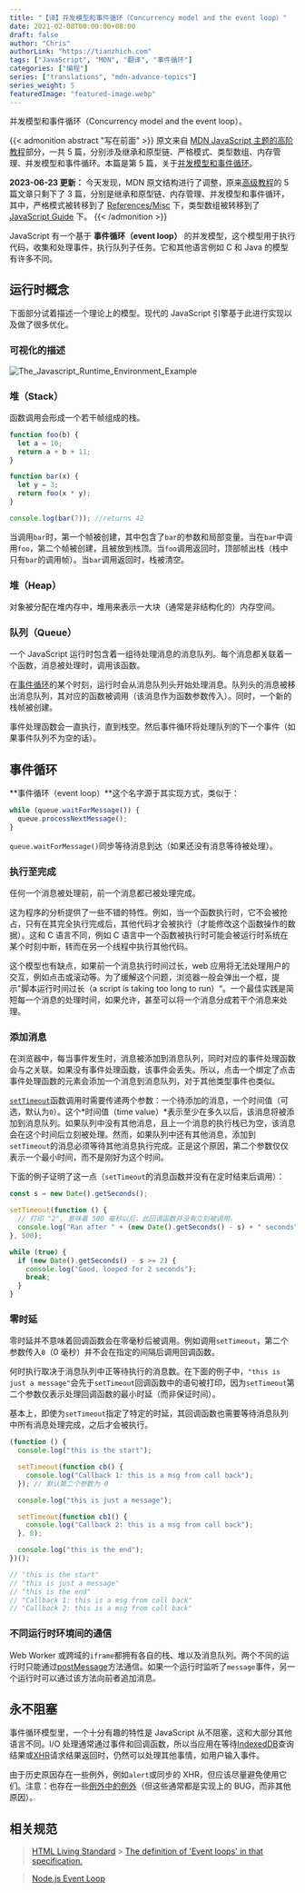 ```yaml
---
title: "【译】并发模型和事件循环（Concurrency model and the event loop）"
date: 2021-02-08T00:00:00+08:00
draft: false
author: "Chris"
authorLink: "https://tianzhich.com"
tags: ["JavaScript", "MDN", "翻译", "事件循环"]
categories: ["编程"]
series: ["translations", "mdn-advance-topics"]
series_weight: 5
featuredImage: "featured-image.webp"
---
```


并发模型和事件循环（Concurrency model and the event loop）。

<!--more-->

{{< admonition abstract "写在前面" >}}
原文来自 [MDN JavaScript 主题的高阶教程](https://developer.mozilla.org/en-US/docs/Web/JavaScript#advanced)部分，一共 5 篇，分别涉及继承和原型链、严格模式、类型数组、内存管理、并发模型和事件循环。本篇是第 5 篇，关于[并发模型和事件循环](https://developer.mozilla.org/en-US/docs/Web/JavaScript/Event_loop)。

**2023-06-23 更新：** 今天发现，MDN 原文结构进行了调整，原来[高级教程](https://developer.mozilla.org/en-US/docs/Web/JavaScript#advanced)的 5 篇文章只剩下了 3 篇，分别是继承和原型链、内存管理、并发模型和事件循环，其中，严格模式被转移到了 [References/Misc](https://developer.mozilla.org/en-US/docs/Web/JavaScript/Reference#additional_reference_pages) 下，类型数组被转移到了 [JavaScript Guide](https://developer.mozilla.org/en-US/docs/Web/JavaScript/Guide#typed_arrays) 下。
{{< /admonition >}}

JavaScript 有一个基于 **事件循环（event loop）** 的并发模型，这个模型用于执行代码，收集和处理事件，执行队列子任务。它和其他语言例如 C 和 Java 的模型有许多不同。

## 运行时概念

下面部分试着描述一个理论上的模型。现代的 JavaScript 引擎基于此进行实现以及做了很多优化。

### 可视化的描述

![The_Javascript_Runtime_Environment_Example](./The_Javascript_Runtime_Environment_Example.png)

### 堆（Stack）

函数调用会形成一个若干帧组成的栈。

```js
function foo(b) {
  let a = 10;
  return a + b + 11;
}

function bar(x) {
  let y = 3;
  return foo(x * y);
}

console.log(bar(7)); //returns 42
```

当调用`bar`时，第一个帧被创建，其中包含了`bar`的参数和局部变量。当在`bar`中调用`foo`，第二个帧被创建，且被放到栈顶。当`foo`调用返回时，顶部帧出栈（栈中只有`bar`的调用帧）。当`bar`调用返回时，栈被清空。

### 堆（Heap）

对象被分配在堆内存中，堆用来表示一大块（通常是非结构化的）内存空间。

### 队列（Queue）

一个 JavaScript 运行时包含着一组待处理消息的消息队列。每个消息都关联着一个函数，消息被处理时，调用该函数。

在[事件循环](#事件循环)的某个时刻，运行时会从消息队列头开始处理消息。队列头的消息被移出消息队列，其对应的函数被调用（该消息作为函数参数传入）。同时，一个新的栈帧被创建。

事件处理函数会一直执行，直到栈空。然后事件循环将处理队列的下一个事件（如果事件队列不为空的话）。

## 事件循环

**事件循环（event loop）**这个名字源于其实现方式，类似于：

```js
while (queue.waitForMessage()) {
  queue.processNextMessage();
}
```

`queue.waitForMessage()`同步等待消息到达（如果还没有消息等待被处理）。

### 执行至完成

任何一个消息被处理前，前一个消息都已被处理完成。

这为程序的分析提供了一些不错的特性。例如，当一个函数执行时，它不会被抢占，只有在其完全执行完成后，其他代码才会被执行（才能修改这个函数操作的数据）。这和 C 语言不同，例如 C 语言中一个函数被执行时可能会被运行时系统在某个时刻中断，转而在另一个线程中执行其他代码。

这个模型也有缺点，如果前一个消息执行时间过长，web 应用将无法处理用户的交互，例如点击或滚动等。为了缓解这个问题，浏览器一般会弹出一个框，提示"脚本运行时间过长（a script is taking too long to run）“。一个最佳实践是简短每一个消息的处理时间，如果允许，甚至可以将一个消息分成若干个消息来处理。

### 添加消息

在浏览器中，每当事件发生时，消息被添加到消息队列，同时对应的事件处理函数会与之关联。如果没有事件处理函数，该事件会丢失。所以，点击一个绑定了点击事件处理函数的元素会添加一个消息到消息队列，对于其他类型事件也类似。

[`setTimeout`](https://developer.mozilla.org/en-US/docs/Web/API/WindowOrWorkerGlobalScope/setTimeout)函数调用时需要传递两个参数：一个待添加的消息，一个时间值（可选，默认为`0`）。这个*时间值（time value）*表示至少在多久以后，该消息将被添加到消息队列。如果队列中没有其他消息，且上一个消息的执行栈已为空，该消息会在这个时间后立刻被处理。然而，如果队列中还有其他消息，添加到`setTimeout`的消息必须等待其他消息执行完成。正是这个原因，第二个参数仅仅表示一个最小时间，而不是刚好为这个时间。

下面的例子证明了这一点（`setTimeout`的消息函数并没有在定时结束后调用）：

```js
const s = new Date().getSeconds();

setTimeout(function () {
  // 打印 "2", 意味着 500 毫秒以后，此回调函数并没有立刻被调用。
  console.log("Ran after " + (new Date().getSeconds() - s) + " seconds");
}, 500);

while (true) {
  if (new Date().getSeconds() - s >= 2) {
    console.log("Good, looped for 2 seconds");
    break;
  }
}
```

### 零时延

零时延并不意味着回调函数会在零毫秒后被调用。例如调用`setTimeout`，第二个参数传入`0`（0 毫秒）并不会在指定的间隔后调用回调函数。

何时执行取决于消息队列中正等待执行的消息数。在下面的例子中，`"this is just a message"`会先于`setTimeout`回调函数中的语句被打印，因为`setTimeout`第二个参数仅表示处理回调函数的最小时延（而非保证时间）。

基本上，即使为`setTimeout`指定了特定的时延，其回调函数也需要等待消息队列中所有消息处理完成，之后才会被执行。

```js
(function () {
  console.log("this is the start");

  setTimeout(function cb() {
    console.log("Callback 1: this is a msg from call back");
  }); // 默认第二个参数为 0

  console.log("this is just a message");

  setTimeout(function cb1() {
    console.log("Callback 2: this is a msg from call back");
  }, 0);

  console.log("this is the end");
})();

// "this is the start"
// "this is just a message"
// "this is the end"
// "Callback 1: this is a msg from call back"
// "Callback 2: this is a msg from call back"
```

### 不同运行时环境间的通信

Web Worker 或跨域的`iframe`都拥有各自的栈、堆以及消息队列。两个不同的运行时只能通过[postMessage](https://developer.mozilla.org/en-US/docs/Web/API/Window/postMessage)方法通信。如果一个运行时监听了`message`事件，另一个运行时可以通过该方法向前者追加消息。

## 永不阻塞

事件循环模型里，一个十分有趣的特性是 JavaScript 从不阻塞，这和大部分其他语言不同。I/O 处理通常通过事件和回调函数，所以当应用在等待[IndexedDB](https://developer.mozilla.org/en-US/docs/Web/API/IndexedDB_API)查询结果或[XHR](https://developer.mozilla.org/en-US/docs/Web/API/XMLHttpRequest)请求结果返回时，仍然可以处理其他事情，如用户输入事件。

由于历史原因存在一些例外，例如`alert`或同步的 XHR，但应该尽量避免使用它们。注意：也存在一些[例外中的例外](http://stackoverflow.com/questions/2734025/is-javascript-guaranteed-to-be-single-threaded/2734311#2734311)（但这些通常都是实现上的 BUG，而非其他原因）。

## 相关规范

> [HTML Living Standard](https://html.spec.whatwg.org/multipage/webappapis.html#event-loops) > [The definition of 'Event loops' in that specification.](https://html.spec.whatwg.org/multipage/webappapis.html#event-loops)

> [Node.js Event Loop](https://nodejs.org/en/docs/guides/event-loop-timers-and-nexttick/#what-is-the-event-loop)
